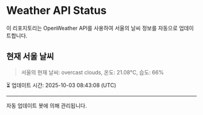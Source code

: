 
# Weather API Status

이 리포지토리는 OpenWeather API를 사용하여 서울의 날씨 정보를 자동으로 업데이트합니다.

## 현재 서울 날씨
> 서울의 현재 날씨: overcast clouds, 온도: 21.08°C, 습도: 66%

⏳ 업데이트 시간: 2025-10-03 08:43:08 (UTC)

---
자동 업데이트 봇에 의해 관리됩니다.
